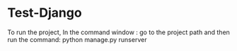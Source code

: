 # Test-Django

To run the project, In the command window : go to the project path and then run the command:
  python manage.py runserver
